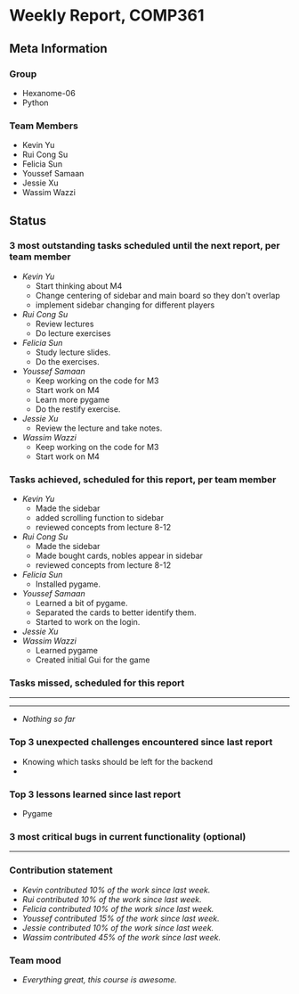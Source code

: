 # Weekly Report, COMP361

## Meta Information

### Group

* Hexanome-06
* Python

### Team Members

* Kevin Yu
* Rui Cong Su
* Felicia Sun
* Youssef Samaan
* Jessie Xu
* Wassim Wazzi

## Status

### 3 most outstanding tasks scheduled until the next report, per team member

* *Kevin Yu*
  * Start thinking about M4
  * Change centering of sidebar and main board so they don't overlap
  * implement sidebar changing for different players
* *Rui Cong Su*
  * Review lectures
  * Do lecture exercises
* *Felicia Sun*
  * Study lecture slides.
  * Do the exercises.
* *Youssef Samaan*
  * Keep working on the code for M3
  * Start work on M4
  * Learn more pygame
  * Do the restify exercise.
* *Jessie Xu*
  * Review the lecture and take notes.
* *Wassim Wazzi*
  * Keep working on the code for M3
  * Start work on M4

### Tasks achieved, scheduled for this report, per team member

* *Kevin Yu*
  * Made the sidebar
  * added scrolling function to sidebar 
  * reviewed concepts from lecture 8-12
* *Rui Cong Su*
  * Made the sidebar
  * Made bought cards, nobles appear in sidebar 
  * reviewed concepts from lecture 8-12
* *Felicia Sun*
  * Installed pygame. 
* *Youssef Samaan*
  * Learned a bit of pygame.
  * Separated the cards to better identify them.
  * Started to work on the login.
* *Jessie Xu*
* *Wassim Wazzi*
  * Learned pygame
  * Created initial Gui for the game

### Tasks missed, scheduled for this report

---

---

* *Nothing so far*

### Top 3 unexpected challenges encountered since last report

* Knowing which tasks should be left for the backend
* 

### Top 3 lessons learned since last report

* Pygame

### 3 most critical bugs in current functionality (optional)

---

### Contribution statement

* *Kevin contributed 10% of the work since last week.*
* *Rui contributed 10% of the work since last week.*
* *Felicia contributed 10% of the work since last week.*
* *Youssef contributed 15% of the work since last week.*
* *Jessie contributed 10% of the work since last week.*
* *Wassim contributed 45% of the work since last week.*

### Team mood

* *Everything great, this course is awesome.*

